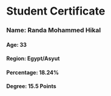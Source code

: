 # Student Certificate

<div class="student-id" >

  <h3 >Name: Randa Mohammed Hikal</h3>
  <h4>Age: 33</h4>
  <h4>Region: Egypt/Asyut</h4>
  <h4>Percentage: 18.24%</h4>
  <h4>Degree: 15.5 Points</h4>
  
</div>
